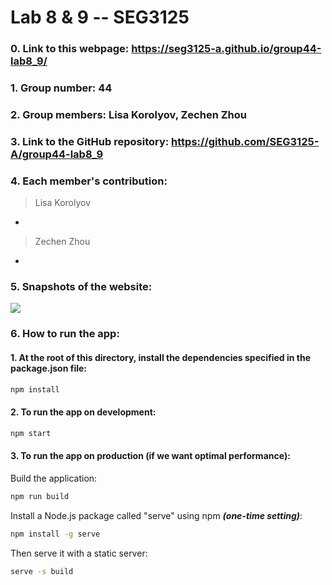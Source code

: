 # Lab 8 & 9 -- SEG3125

### 0. Link to this webpage: https://seg3125-a.github.io/group44-lab8_9/
### 1. Group number: 44
### 2. Group members: Lisa Korolyov, Zechen Zhou
### 3. Link to the GitHub repository: https://github.com/SEG3125-A/group44-lab8_9
### 4. Each member's contribution:

>Lisa Korolyov
* 

>Zechen Zhou
* 

### 5. Snapshots of the website: 
  ![](/Docs/Images/snapshot1.png)

### 6. How to run the app:

#### 1. At the root of this directory, install the dependencies specified in the package.json file:

```bash
npm install
```

#### 2. To run the app on development:

```bash
npm start
```

#### 3. To run the app on production (if we want optimal performance):

Build the application:
```bash
npm run build
```

Install a Node.js package called "serve" using npm **_(one-time setting)_**:
```bash
npm install -g serve
```

Then serve it with a static server:
```bash
serve -s build
```